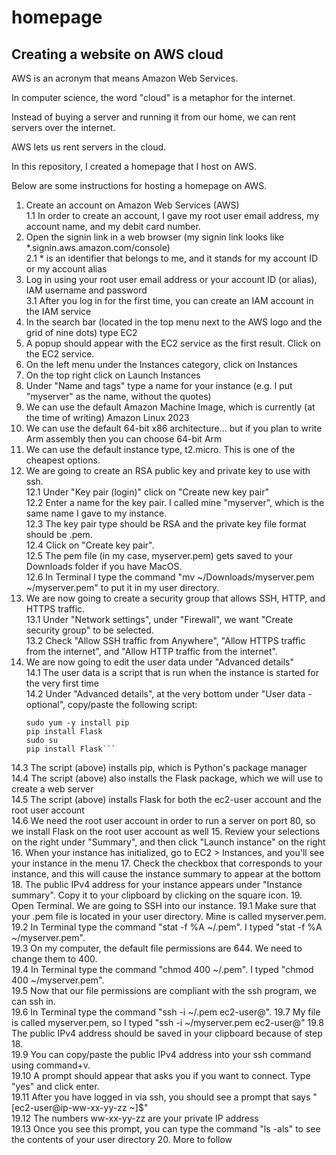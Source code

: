 # homepage

## Creating a website on AWS cloud

AWS is an acronym that means Amazon Web Services.

In computer science, the word "cloud" is a metaphor for the internet.

Instead of buying a server and running it from our home, we can rent servers over the internet.

AWS lets us rent servers in the cloud.

In this repository, I created a homepage that I host on AWS.

Below are some instructions for hosting a homepage on AWS.

1. Create an account on Amazon Web Services (AWS)\
1.1 In order to create an account, I gave my root user email address, my account name, and my debit card number.
2. Open the signin link in a web browser (my signin link looks like *.signin.aws.amazon.com/console)\
2.1 * is an identifier that belongs to me, and it stands for my account ID or my account alias
3. Log in using your root user email address or your account ID (or alias), IAM username and password\
3.1 After you log in for the first time, you can create an IAM account in the IAM service
4. In the search bar (located in the top menu next to the AWS logo and the grid of nine dots) type EC2
5. A popup should appear with the EC2 service as the first result. Click on the EC2 service.
6. On the left menu under the Instances category, click on Instances
7. On the top right click on Launch Instances
8. Under "Name and tags" type a name for your instance (e.g. I put "myserver" as the name, without the quotes)
9. We can use the default Amazon Machine Image, which is currently (at the time of writing) Amazon Linux 2023
10. We can use the default 64-bit x86 architecture... but if you plan to write Arm assembly then you can choose 64-bit Arm
11. We can use the default instance type, t2.micro. This is one of the cheapest options.
12. We are going to create an RSA public key and private key to use with ssh.\
12.1 Under "Key pair (login)" click on "Create new key pair"\
12.2 Enter a name for the key pair. I called mine "myserver", which is the same name I gave to my instance.\
12.3 The key pair type should be RSA and the private key file format should be .pem.\
12.4 Click on "Create key pair".\
12.5 The pem file (in my case, myserver.pem) gets saved to your Downloads folder if you have MacOS.\
12.6 In Terminal I type the command "mv ~/Downloads/myserver.pem ~/myserver.pem" to put it in my user directory.
13. We are now going to create a security group that allows SSH, HTTP, and HTTPS traffic.\
13.1 Under "Network settings", under "Firewall", we want "Create security group" to be selected.\
13.2 Check "Allow SSH traffic from Anywhere", "Allow HTTPS traffic from the internet", and "Allow HTTP traffic from the internet".
14. We are now going to edit the user data under "Advanced details"\
14.1 The user data is a script that is run when the instance is started for the very first time\
14.2 Under "Advanced details", at the very bottom under "User data - optional", copy/paste the following script:
    ```
    sudo yum -y install pip
    pip install Flask
    sudo su
    pip install Flask```
14.3 The script (above) installs pip, which is Python's package manager\
14.4 The script (above) also installs the Flask package, which we will use to create a web server\
14.5 The script (above) installs Flask for both the ec2-user account and the root user account\
14.6 We need the root user account in order to run a server on port 80, so we install Flask on the root user account as well
15. Review your selections on the right under "Summary", and then click "Launch instance" on the right
16. When your instance has initialized, go to EC2 > Instances, and you'll see your instance in the menu
17. Check the checkbox that corresponds to your instance, and this will cause the instance summary to appear at the bottom
18. The public IPv4 address for your instance appears under "Instance summary". Copy it to your clipboard by clicking on the square icon.
19. Open Terminal. We are going to SSH into our instance.
19.1 Make sure that your .pem file is located in your user directory. Mine is called myserver.pem.\
19.2 In Terminal type the command "stat -f %A ~/<filename>.pem". I typed "stat -f %A ~/myserver.pem".\
19.3 On my computer, the default file permissions are 644. We need to change them to 400.\
19.4 In Terminal type the command "chmod 400 ~/<filename>.pem". I typed "chmod 400 ~/myserver.pem".\
19.5 Now that our file permissions are compliant with the ssh program, we can ssh in.\
19.6 In Terminal type the command "ssh -i ~/<filename>.pem ec2-user@<public-ipv4-address>".
19.7 My file is called myserver.pem, so I typed "ssh -i ~/myserver.pem ec2-user@<public-ipv4-address>"
19.8 The public IPv4 address should be saved in your clipboard because of step 18.\
19.9 You can copy/paste the public IPv4 address into your ssh command using command+v.\
19.10 A prompt should appear that asks you if you want to connect. Type "yes" and click enter.\
19.11 After you have logged in via ssh, you should see a prompt that says "[ec2-user@ip-ww-xx-yy-zz ~]$"\
19.12 The numbers ww-xx-yy-zz are your private IP address\
19.13 Once you see this prompt, you can type the command "ls -als" to see the contents of your user directory
20. More to follow
